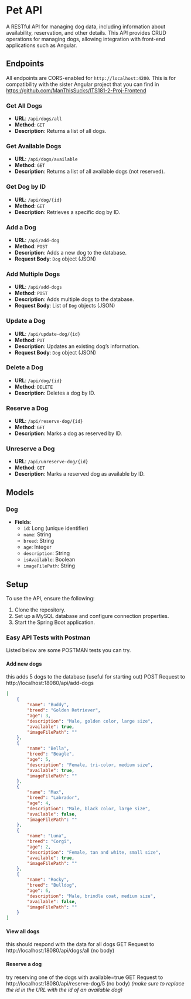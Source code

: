 # Pet API

A RESTful API for managing dog data, including information about availability, reservation, and other details. This API provides CRUD operations for managing dogs, allowing integration with front-end applications such as Angular.

## Endpoints

All endpoints are CORS-enabled for `http://localhost:4200`. This is for compatibility with the sister Angular project that you can find in https://github.com/ManThisSucks/ITS181-2-Proj-Frontend 

### Get All Dogs
- **URL**: `/api/dogs/all`
- **Method**: `GET`
- **Description**: Returns a list of all dogs.

### Get Available Dogs
- **URL**: `/api/dogs/available`
- **Method**: `GET`
- **Description**: Returns a list of all available dogs (not reserved).

### Get Dog by ID
- **URL**: `/api/dog/{id}`
- **Method**: `GET`
- **Description**: Retrieves a specific dog by ID.

### Add a Dog
- **URL**: `/api/add-dog`
- **Method**: `POST`
- **Description**: Adds a new dog to the database.
- **Request Body**: `Dog` object (JSON)

### Add Multiple Dogs
- **URL**: `/api/add-dogs`
- **Method**: `POST`
- **Description**: Adds multiple dogs to the database.
- **Request Body**: List of `Dog` objects (JSON)

### Update a Dog
- **URL**: `/api/update-dog/{id}`
- **Method**: `PUT`
- **Description**: Updates an existing dog’s information.
- **Request Body**: `Dog` object (JSON)

### Delete a Dog
- **URL**: `/api/dog/{id}`
- **Method**: `DELETE`
- **Description**: Deletes a dog by ID.

### Reserve a Dog
- **URL**: `/api/reserve-dog/{id}`
- **Method**: `GET`
- **Description**: Marks a dog as reserved by ID.

### Unreserve a Dog
- **URL**: `/api/unreserve-dog/{id}`
- **Method**: `GET`
- **Description**: Marks a reserved dog as available by ID.

## Models

### Dog
- **Fields**:
    - `id`: Long (unique identifier)
    - `name`: String
    - `breed`: String
    - `age`: Integer
    - `description`: String
    - `isAvailable`: Boolean
    - `imageFilePath`: String

## Setup

To use the API, ensure the following:
1. Clone the repository.
2. Set up a MySQL database and configure connection properties.
3. Start the Spring Boot application.

### Easy API Tests with Postman
Listed below are some POSTMAN tests you can try. 

#### Add new dogs
this adds 5 dogs to the database (useful for starting out)
POST Request to http://localhost:18080/api/add-dogs
```json
[
    {
        "name": "Buddy",
        "breed": "Golden Retriever",
        "age": 3,
        "description": "Male, golden color, large size",
        "available": true,
        "imageFilePath": ""
    },
    {
        "name": "Bella",
        "breed": "Beagle",
        "age": 5,
        "description": "Female, tri-color, medium size",
        "available": true,
        "imageFilePath": ""
    },
    {
        "name": "Max",
        "breed": "Labrador",
        "age": 4,
        "description": "Male, black color, large size",
        "available": false,
        "imageFilePath": ""
    },
    {
        "name": "Luna",
        "breed": "Corgi",
        "age": 2,
        "description": "Female, tan and white, small size",
        "available": true,
        "imageFilePath": ""
    },
    {
        "name": "Rocky",
        "breed": "Bulldog",
        "age": 6,
        "description": "Male, brindle coat, medium size",
        "available": false,
        "imageFilePath": ""
    }
]
```

#### View all dogs
this should respond with the data for all dogs
GET Request to http://localhost:18080/api/dogs/all
(no body)

#### Reserve a dog
try reserving one of the dogs with available=true
GET Request to http://localhost:18080/api/reserve-dog/5
(no body)
_(make sure to replace the id in the URL with the id of an available dog)_
